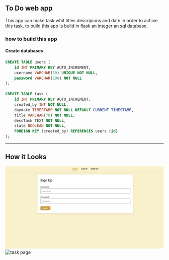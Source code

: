 ## To Do web app

This app can make task whit titles descripions and date in order to achive this task.
to build this app is bulid in flask an integer an sql database.

### how to build this app
#### Create databases
```sql
CREATE TABLE users (
    id INT PRIMARY KEY AUTO_INCREMENT,
    username VARCHAR(50) UNIQUE NOT NULL,
    password VARCHAR(100) NOT NULL
);

CREATE TABLE task (
    id INT PRIMARY KEY AUTO_INCREMENT,
    created_by INT NOT NULL,
    daydate TIMESTAMP NOT NULL DEFAULT CURRENT_TIMESTAMP,
    title VARCHAR(70) NOT NULL,
    descTask TEXT NOT NULL,
    state BOOLEAN NOT NULL,
    FOREIGN KEY (created_by) REFERENCES users (id)
);
```

---

## How it Looks
![home page](assets/img/01-homepage.png)
![task page](assets/img/01-taskpage.png)
